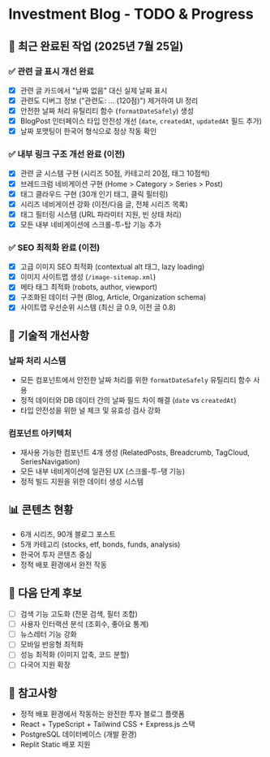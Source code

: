 # Investment Blog - TODO & Progress

## 🎯 최근 완료된 작업 (2025년 7월 25일)

### ✅ 관련 글 표시 개선 완료
- [x] 관련 글 카드에서 "날짜 없음" 대신 실제 날짜 표시
- [x] 관련도 디버그 정보 ("관련도: ... (120점)") 제거하여 UI 정리
- [x] 안전한 날짜 처리 유틸리티 함수 (`formatDateSafely`) 생성
- [x] BlogPost 인터페이스 타입 안전성 개선 (`date`, `createdAt`, `updatedAt` 필드 추가)
- [x] 날짜 포맷팅이 한국어 형식으로 정상 작동 확인

### ✅ 내부 링크 구조 개선 완료 (이전)
- [x] 관련 글 시스템 구현 (시리즈 50점, 카테고리 20점, 태그 10점씩)
- [x] 브레드크럼 네비게이션 구현 (Home > Category > Series > Post)
- [x] 태그 클라우드 구현 (30개 인기 태그, 클릭 필터링)
- [x] 시리즈 네비게이션 강화 (이전/다음 글, 전체 시리즈 목록)
- [x] 태그 필터링 시스템 (URL 파라미터 지원, 빈 상태 처리)
- [x] 모든 내부 네비게이션에 스크롤-투-탑 기능 추가

### ✅ SEO 최적화 완료 (이전)
- [x] 고급 이미지 SEO 최적화 (contextual alt 태그, lazy loading)
- [x] 이미지 사이트맵 생성 (`/image-sitemap.xml`)
- [x] 메타 태그 최적화 (robots, author, viewport)
- [x] 구조화된 데이터 구현 (Blog, Article, Organization schema)
- [x] 사이트맵 우선순위 시스템 (최신 글 0.9, 이전 글 0.8)

## 🔧 기술적 개선사항

### 날짜 처리 시스템
- 모든 컴포넌트에서 안전한 날짜 처리를 위한 `formatDateSafely` 유틸리티 함수 사용
- 정적 데이터와 DB 데이터 간의 날짜 필드 차이 해결 (`date` vs `createdAt`)
- 타입 안전성을 위한 널 체크 및 유효성 검사 강화

### 컴포넌트 아키텍처
- 재사용 가능한 컴포넌트 4개 생성 (RelatedPosts, Breadcrumb, TagCloud, SeriesNavigation)
- 모든 내부 네비게이션에 일관된 UX (스크롤-투-탱 기능)
- 정적 빌드 지원을 위한 데이터 생성 시스템

## 📊 콘텐츠 현황
- 6개 시리즈, 90개 블로그 포스트
- 5개 카테고리 (stocks, etf, bonds, funds, analysis)
- 한국어 투자 콘텐츠 중심
- 정적 배포 환경에서 완전 작동

## 🚀 다음 단계 후보
- [ ] 검색 기능 고도화 (전문 검색, 필터 조합)
- [ ] 사용자 인터랙션 분석 (조회수, 좋아요 통계)
- [ ] 뉴스레터 기능 강화
- [ ] 모바일 반응형 최적화
- [ ] 성능 최적화 (이미지 압축, 코드 분할)
- [ ] 다국어 지원 확장

## 📝 참고사항
- 정적 배포 환경에서 작동하는 완전한 투자 블로그 플랫폼
- React + TypeScript + Tailwind CSS + Express.js 스택
- PostgreSQL 데이터베이스 (개발 환경)
- Replit Static 배포 지원